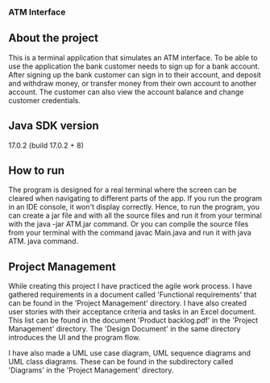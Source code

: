 ### ATM Interface

## About the project

This is a terminal application that simulates an ATM interface. 
To be able to use the application the bank customer needs to sign up for a bank account.
After signing up the bank customer can sign in to their account, and deposit and withdraw money,
or transfer money from their own account to another account. The customer can also view the account balance
and change customer credentials.

## Java SDK version

17.0.2 (build 17.0.2 + 8)

## How to run

The program is designed for a real terminal where the screen can be cleared when navigating to different parts of the
app. If you run the program in an IDE console, it won't display correctly.
Hence, to run the program, you can create a jar file and with all the source files and run it from your terminal with
the java -jar ATM.jar command. Or you can compile the source files from your terminal with the command javac Main.java
and run it with java ATM. java command.

## Project Management

While creating this project I have practiced the agile work process. 
I have gathered requirements in a document called 'Functional requirements' that can be found in the 'Project Management' directory.
I have also created user stories with their acceptance criteria and tasks in an Excel document. 
This list can be found in the document 'Product backlog.pdf' in the 'Project Management' directory.
The 'Design Document' in the same directory introduces the UI and the program flow.

I have also made a UML use case diagram, UML sequence diagrams and UML class diagrams. 
These can be found in the subdirectory called 'Diagrams' in the 'Project Management' directory.
